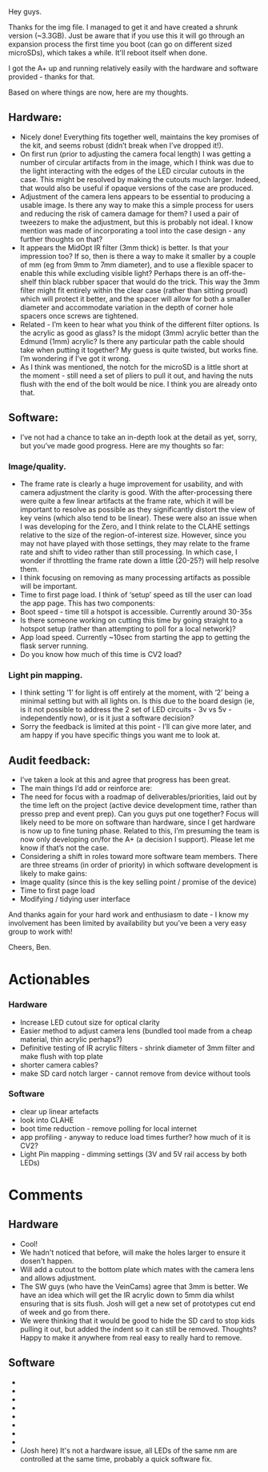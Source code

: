 Hey guys.

Thanks for the img file.  I managed to get it and have created a shrunk version (~3.3GB). Just be aware that if you use this it will go through an expansion process the first time you boot (can go on different sized microSDs), which takes a while. It'll reboot itself when done.

I got the A+ up and running relatively easily with the hardware and software provided - thanks for that.

Based on where things are now, here are my thoughts.

## Hardware:
* Nicely done! Everything fits together well, maintains the key promises of the kit, and seems robust (didn’t break when I’ve dropped it!).
* On first run (prior to adjusting the camera focal length) I was getting a number of circular artifacts from in the image, which I think was due to the light interacting with the edges of the LED circular cutouts in the case. This might be resolved by making the cutouts much larger. Indeed, that would also be useful if opaque versions of the case are produced.
* Adjustment of the camera lens appears to be essential to producing a usable image. Is there any way to make this a simple process for users and reducing the risk of camera damage for them?  I used a pair of tweezers to make the adjustment, but this is probably not ideal.  I know mention was made of incorporating a tool into the case design - any further thoughts on that?
* It appears the MidOpt IR filter (3mm thick) is better.  Is that your impression too?  If so, then is there a way to make it smaller by a couple of mm (eg from 9mm to 7mm diameter), and to use a flexible spacer to enable this while excluding visible light?  Perhaps there is an off-the-shelf thin black rubber spacer that would do the trick. This way the 3mm filter might fit entirely within the clear case (rather than sitting proud) which will protect it better, and the spacer will allow for both a smaller diameter and accommodate variation in the depth of corner hole spacers once screws are tightened.  
* Related - I’m keen to hear what you think of the different filter options.  Is the acrylic as good as glass?  Is the midopt (3mm) acrylic better than the Edmund (1mm) acrylic?
Is there any particular path the cable should take when putting it together?  My guess is quite twisted, but works fine.  I’m wondering if I’ve got it wrong.
* As I think was mentioned, the notch for the microSD is a little short at the moment - still need a set of pliers to pull it out, and having the nuts flush with the end of the bolt would be nice.  I think you are already onto that.

## Software:
* I’ve not had a chance to take an in-depth look at the detail as yet, sorry, but you’ve made good progress.  Here are my thoughts so far:
### Image/quality.
* The frame rate is clearly a huge improvement for usability, and with camera adjustment the clarity is good.  With the after-processing there were quite a few linear artifacts at the frame rate, which it will be important to resolve as possible as they significantly distort the view of key veins (which also tend to be linear).  These were also an issue when I was developing for the Zero, and I think relate to the CLAHE settings relative to the size of the region-of-interest size.  However, since you may not have played with those settings, they may relate to the frame rate and shift to video rather than still processing.  In which case, I wonder if throttling the frame rate down a little (20-25?) will help resolve them.
* I think focusing on removing as many processing artifacts as possible will be important.
* Time to first page load.  I think of ‘setup’ speed as till the user can load the app page.  This has two components:
* Boot speed - time till a hotspot is accessible. Currently around 30-35s
* Is there someone working on cutting this time by going straight to a hotspot setup (rather than attempting to poll for a local network)?
* App load speed. Currently ~10sec from starting the app to getting the flask server running.  
* Do you know how much of this time is CV2 load?
### Light pin mapping.
* I think setting ‘1’ for light is off entirely at the moment, with ‘2’ being a minimal setting but with all lights on.  Is this due to the board design (ie, is it not possible to address the 2 set of LED circuits - 3v vs 5v - independently now), or is it just a software decision?
* Sorry the feedback is limited at this point - I’ll can give more later, and am happy if you have specific things you want me to look at.  


## Audit feedback:
* I’ve taken a look at this and agree that progress has been great.
* The main things I’d add or reinforce are:
* The need for focus with a roadmap of deliverables/priorities, laid out by the time left on the project (active device development time, rather than presso prep and event prep).  Can you guys put one together?  Focus will likely need to be more on software than hardware, since I get hardware is now up to fine tuning phase.
Related to this, I’m presuming the team is now only developing on/for the A+ (a decision I support).  Please let me know if that’s not the case.
* Considering a shift in roles toward more software team members.  There are three streams (in order of priority) in which software development is likely to make gains:
* Image quality (since this is the key selling point / promise of the device)
* Time to first page load
* Modifying / tidying user interface

And thanks again for your hard work and enthusiasm to date - I know my involvement has been limited by availability but you’ve been a very easy group to work with!

Cheers,
Ben.

# Actionables
### Hardware
* Increase LED cutout size for optical clarity
* Easier method to adjust camera lens (bundled tool made from a cheap material, thin acrylic perhaps?)
* Definitive testing of IR acrylic filters - shrink diameter of 3mm filter and make flush with top plate
* shorter camera cables?
* make SD card notch larger - cannot remove from device without tools

### Software
* clear up linear artefacts
* look into CLAHE
* boot time reduction - remove polling for local internet
* app profiling - anyway to reduce load times further? how much of it is CV2?
* Light Pin mapping - dimming settings (3V and 5V rail access by both LEDs) 




# Comments

## Hardware

* Cool!
* We hadn't noticed that before, will make the holes larger to ensure it dosen't happen. 
* Will add a cutout to the bottom plate which mates with the camera lens and allows adjustment. 
* The SW guys (who have the VeinCams) agree that 3mm is better. We have an idea which will get the IR acrylic down to 5mm dia whilst ensuring that is sits flush. Josh will get a new set of prototypes cut end of week and go from there. 
* We were thinking that it would be good to hide the SD card to stop kids pulling it out, but added the indent so it can still be removed. Thoughts? Happy to make it anywhere from real easy to really hard to remove. 

## Software 
*
*
*
*
*
*
*
*
* (Josh here) It's not a hardware issue, all LEDs of the same nm are controlled at the same time, probably a quick software fix. 